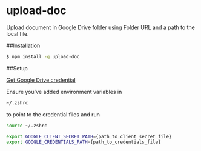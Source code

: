 # upload-doc
Upload document in Google Drive folder using Folder URL and a path to the local file.


##Installation
```bash
$ npm install -g upload-doc
```


##Setup

[Get Google Drive credential](https://github.com/dstil/google-drive-data-provider#obtaining-google-developer-project--oauth-credentials)

Ensure you've added environment variables in
```bash
~/.zshrc
```
to point to the credential files and run
```bash
source ~/.zshrc
```


```bash
export GOOGLE_CLIENT_SECRET_PATH={path_to_client_secret_file}
export GOOGLE_CREDENTIALS_PATH={path_to_credentials_file}
```
